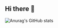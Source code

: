 ## Hi there 👋

<!--
**yejiscore/yejiscore** is a ✨ _special_ ✨ repository because its `README.md` (this file) appears on your GitHub profile.

Here are some ideas to get you started:

- 🔭 I’m currently working on ...
- 🌱 I’m currently learning ...
- 👯 I’m looking to collaborate on ...
- 🤔 I’m looking for help with ...
- 💬 Ask me about ...
- 📫 How to reach me: ...
- 😄 Pronouns: ...
- ⚡ Fun fact: ...
-->

<!-- 스탯 -->
![Anurag's GitHub stats](https://github-readme-stats.vercel.app/api?username=yejiscore&show_icons=true&theme=radical)


